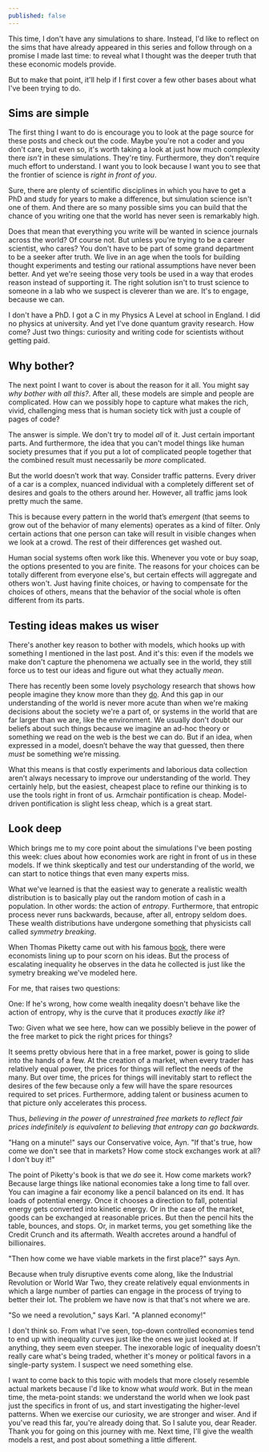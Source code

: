 ```yaml
---
published: false
---
```


This time, I don't have any simulations to share. Instead, I'd like to reflect on the sims that have already appeared in this series and follow through on a promise I made last time: to reveal what I thought was the deeper truth that these economic models provide. 

But to make that point, it'll help if I first cover a few other bases about what I've been trying to do.

## Sims are simple
The first thing I want to do is encourage you to look at the page source for these posts and check out the code. Maybe you're not a coder and you don't care, but even so, it's worth taking a look at just how much complexity there *isn't* in these simulations. They're tiny. Furthermore, they don't require much effort to understand. I want you to look because I want you to see that the frontier of science is *right in front of you*.

Sure, there are plenty of scientific disciplines in which you have to get a PhD and study for years to make a difference, but simulation science isn't one of them. And there are so many possible sims you can build that the chance of you writing one that the world has never seen is remarkably high. 

Does that mean that everything you write will be wanted in science journals across the world? Of course not. But unless you're trying to be a career scientist, who cares? You don't have to be part of some grand department to be a seeker after truth. We live in an age when the tools for building thought experiments and testing our rational assumptions have never been better. And yet we're seeing those very tools be used in a way that erodes reason instead of supporting it. The right solution isn't to trust science to someone in a lab who we suspect is cleverer than we are. It's to engage, because we can.

I don't have a PhD. I got a C in my Physics A Level at school in England. I did no physics at university. And yet I've done quantum gravity research. How come? Just two things: curiosity and writing code for scientists without getting paid. 

## Why bother?
The next point I want to cover is about the reason for it all. You might say *why bother with all this?*. After all, these models are simple and people are complicated. How can we possibly hope to capture what makes the rich, vivid, challenging mess that is human society tick with just a couple of pages of code?

The answer is simple. We don't try to model *all* of it. Just certain important parts. And furthermore, the idea that you can't model things like human society presumes that if you put a lot of complicated people together that the combined result must necessarily be *more* complicated. 

But the world doesn’t work that way. Consider traffic patterns. Every driver of a car is a complex, nuanced individual with a completely different set of desires and goals to the others around her. However, all traffic jams look pretty much the same. 

This is because every pattern in the world that’s *emergent* (that seems to grow out of the behavior of many elements) operates as a kind of filter. Only certain actions that one person can take will result in visible changes when we look at a crowd. The rest of their differences get washed out. 

Human social systems often work like this. Whenever you vote or buy soap, the options presented to you are finite. The reasons for your choices can be totally different from everyone else's, but certain effects will aggregate and others won't. Just having finite choices, or having to compensate for the choices of others, means that the behavior of the social whole is often different from its parts.

## Testing ideas makes us wiser
There's another key reason to bother with models, which hooks up with something I mentioned in the last post. And it's this: even if the models we make don't capture the phenomena we actually see in the world, they still force us to test our ideas and figure out what they actually *mean*.

There has recently been some lovely psychology research that shows how people imagine they know more than they [do](https://www.economist.com/news/books-and-arts/21720262-human-cleverness-arises-distributing-knowledge-between-minds-making-people-think). And this gap in our understanding of the world is never more acute than when we're making decisions about the society we're a part of, or systems in the world that are far larger than we are, like the environment. We usually don't doubt our beliefs about such things because we imagine an ad-hoc theory or something we read on the web is the best we can do. But if an idea, when expressed in a model, doesn’t behave the way that guessed, then there *must* be something we’re missing. 

What this means is that costly experiments and laborious data collection aren’t always necessary to improve our understanding of the world. They certainly help, but the easiest, cheapest place to refine our thinking is to use the tools right in front of us. Armchair pontification is cheap. Model-driven pontification is slight less cheap, which is a great start. 

## Look deep
Which brings me to my core point about the simulations I've been posting this week: clues about how economies work are right in front of us in these models. If we think skeptically and test our understanding of the world, we can start to notice things that even many experts miss. 

What we've learned is that the easiest way to generate a realistic wealth distribution is to basically play out the random motion of cash in a population. In other words: the action of *entropy*. Furthermore, that entropic process never runs backwards, because, after all, entropy seldom does. These wealth distributions have undergone something that physicists call called *symmetry breaking*. 

When Thomas Piketty came out with his famous [book](https://www.economist.com/blogs/economist-explains/2014/05/economist-explains), there were economists lining up to pour scorn on his ideas. But the process of escalating inequality he observes in the data he collected is just like the symetry breaking we've modeled here. 

For me, that raises two questions:

One: If he's wrong, how come wealth ineqality doesn't behave like the action of entropy, why is the curve that it produces *exactly like it*? 

Two: Given what we see here, how can we possibly believe in the power of the free market to pick the right prices for things? 

It seems pretty obvious here that in a free market, power is going to slide into the  hands of a few. At the creation of a market, when every trader has relatively equal power, the prices for things will reflect the needs of the many. But over time, the prices for things will inevitably start to reflect the desires of the few because only a few will have the spare resources required to set prices. Furthermore, adding talent or business acumen to that picture only accelerates this process. 

Thus, *believing in the power of unrestrained free markets to reflect fair prices indefinitely is equivalent to believing that entropy can go backwards.*

"Hang on a minute!" says our Conservative voice, Ayn. "If that's true, how come we don't see that in markets? How come stock exchanges work at all? I don't buy it!"

The point of Piketty's book is that we *do* see it. How come markets work? Because large things like national economies take a long time to fall over. You can imagine a fair economy like a pencil balanced on its end. It has loads of potential energy. Once it chooses a direction to fall, potential energy gets converted into kinetic energy. Or in the case of the market, goods can be exchanged at reasonable prices. But then the pencil hits the table, bounces, and stops. Or, in market terms, you get something like the Credit Crunch and its aftermath. Wealth accretes around a handful of billionaires. 

"Then how come we have viable markets in the first place?" says Ayn.

Because when truly disruptive events come along, like the Industrial Revolution or World War Two, they create relatively equal envionments in which a large number of parties can engage in the process of trying to better their lot. The problem we have now is that that's not where we are. 

"So we need a revolution," says Karl. "A planned economy!"

I don't think so. From what I've seen, top-down controlled economies tend to end up with inequality curves just like the ones we just looked at. If anything, they seem even steeper. The inexorable logic of inequality doesn't really care what's being traded, whether it's money or political favors in a single-party system. I suspect we need something else. 

I want to come back to this topic with models that more closely resemble actual markets because I'd like to know what *would* work. But in the mean time, the meta-point stands: we understand the world when we look past just the specifics in front of us, and start investigating the higher-level patterns. When we exercise our curiosity, we are stronger and wiser. And if you've read this far, you're already doing that. So I salute you, dear Reader. Thank you for going on this journey with me. Next time, I'll give the wealth models a rest, and post about something a little different.
